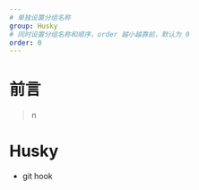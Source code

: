 ```yaml
---
# 单独设置分组名称
group: Husky
# 同时设置分组名称和顺序，order 越小越靠前，默认为 0
order: 0
---
```


# 前言

> n

# Husky

- git hook
